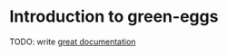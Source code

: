 # Introduction to green-eggs

TODO: write [great documentation](http://jacobian.org/writing/what-to-write/)
